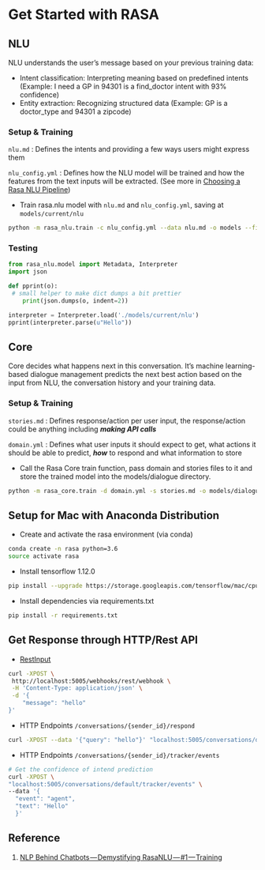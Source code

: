 # Get Started with RASA

## NLU

NLU understands the user’s message based on your previous training data:

* Intent classification: Interpreting meaning based on predefined intents (Example: I need a GP in 94301 is a find_doctor intent with 93% confidence)
* Entity extraction: Recognizing structured data (Example: GP is a doctor_type and 94301 a zipcode)

### Setup & Training

`nlu.md` : Defines the intents and providing a few ways users might express them

`nlu_config.yml` : Defines how the NLU model will be trained and how the features from the text inputs will be extracted. (See more in [Choosing a Rasa NLU Pipeline](https://rasa.com/docs/nlu/choosing_pipeline/))

- Train rasa.nlu model with `nlu.md` and `nlu_config.yml`, saving at `models/current/nlu`

```bash
python -m rasa_nlu.train -c nlu_config.yml --data nlu.md -o models --fixed_model_name nlu --project current --verbose
```

### Testing

```python
from rasa_nlu.model import Metadata, Interpreter
import json

def pprint(o):
 # small helper to make dict dumps a bit prettier
    print(json.dumps(o, indent=2))

interpreter = Interpreter.load('./models/current/nlu')
pprint(interpreter.parse(u"Hello"))
```

## Core

Core decides what happens next in this conversation. It’s machine learning-based dialogue management predicts the next best action based on the input from NLU, the conversation history and your training data.

### Setup & Training

`stories.md` : Defines response/action per user input, the response/action could be anything including ***making API calls***

`domain.yml` :  Defines what user inputs it should expect to get, what actions it should be able to predict, ***how*** to respond and what information to store

- Call the Rasa Core train function, pass domain and stories files to it and store the trained model into the models/dialogue directory.

```bash
python -m rasa_core.train -d domain.yml -s stories.md -o models/dialogue
```
## Setup for Mac with Anaconda Distribution

- Create and activate the rasa environment (via conda)

```bash
conda create -n rasa python=3.6
source activate rasa
```

- Install tensorflow 1.12.0

```bash
pip install --upgrade https://storage.googleapis.com/tensorflow/mac/cpu/tensorflow-1.12.0-py3-none-any.whl
```

- Install dependencies via requirements.txt

```bash
pip install -r requirements.txt
```

## Get Response through HTTP/Rest API

- [RestInput](https://rasa.com/docs/core/connectors/#restinput)

```bash
curl -XPOST \
 http://localhost:5005/webhooks/rest/webhook \
 -H 'Content-Type: application/json' \
 -d '{
    "message": "hello"
}'
```

- HTTP Endpoints `/conversations/{sender_id}/respond`


```bash
curl -XPOST --data '{"query": "hello"}' "localhost:5005/conversations/default/respond"
```

- HTTP Endpoints `/conversations/{sender_id}/tracker/events`

```bash
# Get the confidence of intend prediction
curl -XPOST \
"localhost:5005/conversations/default/tracker/events" \
--data '{
  "event": "agent",
  "text": "Hello"
  }' 
```

## Reference

1. [NLP Behind Chatbots — Demystifying RasaNLU — #1 — Training](https://hackernoon.com/demystifying-rasa-nlu-1-training-91a08429c9fb)